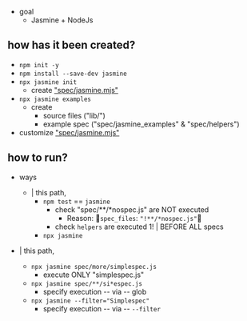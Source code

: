 * goal
  * Jasmine + NodeJs

## how has it been created?

* `npm init -y`
* `npm install --save-dev jasmine`
* `npx jasmine init`
  * create ["spec/jasmine.mjs"](spec/support/jasmine.mjs)
* `npx jasmine examples`
  * create
    * source files ("lib/")
    * example spec ("spec/jasmine_examples" & "spec/helpers")
* customize ["spec/jasmine.mjs"](spec/support/jasmine.mjs)

## how to run?
* ways
  * | this path,
    * `npm test` == `jasmine`
      * check "spec/**/*nospec.js" are NOT executed 
        * Reason: 🧠`spec_files`: `"!**/*nospec.js"`🧠
      * check `helpers` are executed 1! | BEFORE ALL specs
    * `npx jasmine`

* | this path,
  * `npx jasmine spec/more/simplespec.js`
    * execute ONLY "simplespec.js"
  * `npx jasmine spec/**/si*espec.js` 
    * specify execution -- via -- glob
  * `npx jasmine --filter="Simplespec"`
    * specify execution -- via -- `--filter`
